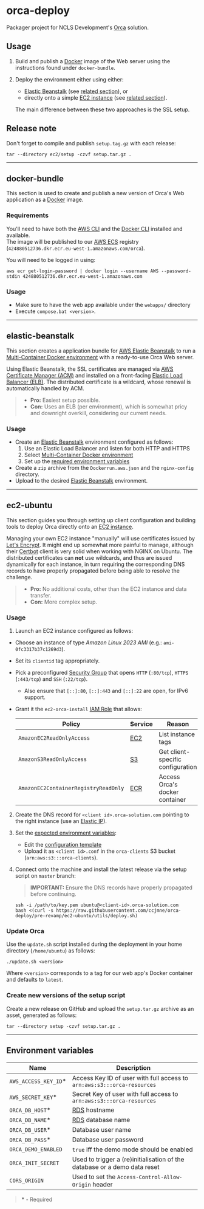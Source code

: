 # orca-deploy

Packager project for NCLS Development's [Orca](https://www.orca-solution.com/) solution.

## Usage

1. Build and publish a [Docker](https://www.docker.com/) image of the Web server using the instructions found under `docker-bundle`.
2. Deploy the environment either using either:

   - [Elastic Beanstalk](https://aws.amazon.com/elasticbeanstalk/) (see [related section](#elastic-beanstalk)), or
   - directly onto a simple [EC2 instance](https://aws.amazon.com/ec2/) (see [related section](#ec2-ubuntu)).

   The main difference between these two approaches is the SSL setup.

## Release note

Don't forget to compile and publish `setup.tag.gz` with each release:

```shell
tar --directory ec2/setup -czvf setup.tar.gz .
```

---

## docker-bundle

This section is used to create and publish a new version of Orca's Web application as a [Docker](https://www.docker.com/) image.

### Requirements

You'll need to have both the [AWS CLI](https://aws.amazon.com/cli/) and the [Docker CLI](https://docs.docker.com/engine/reference/commandline/cli/) installed  and available.  
The image will be published to our [AWS ECS](https://aws.amazon.com/ecs/) registry (`424880512736.dkr.ecr.eu-west-1.amazonaws.com/orca`).

You will need to be logged in using:
```shell-script
aws ecr get-login-password | docker login --username AWS --password-stdin 424880512736.dkr.ecr.eu-west-1.amazonaws.com
```

### Usage

- Make sure to have the web app available under the `webapps/` directory
- Execute `compose.bat <version>`.

---

## elastic-beanstalk

This section creates a application bundle for [AWS Elastic Beanstalk](https://aws.amazon.com/elasticbeanstalk/) to run a [Multi-Container Docker environment](http://docs.aws.amazon.com/elasticbeanstalk/latest/dg/create_deploy_docker_ecs.html) with a ready-to-use Orca Web server.

Using Elastic Beanstalk, the SSL certificates are managed via [AWS Certificate Manager (ACM)](https://aws.amazon.com/certificate-manager/) and installed on a front-facing [Elastic Load Balancer (ELB)](https://aws.amazon.com/elasticloadbalancing/). The distributed certificate is a wildcard, whose renewal is automatically handled by ACM.

> - **Pro:** Easiest setup possible.
> - **Con:** Uses an ELB (per environment), which is somewhat pricy and downright overkill, considering our current needs.

### Usage

- Create an [Elastic Beanstalk](https://aws.amazon.com/elasticbeanstalk/) environment configured as follows:
  1. Use an Elastic Load Balancer and listen for both HTTP and HTTPS
  2. Select [Multi-Container Docker environment](http://docs.aws.amazon.com/elasticbeanstalk/latest/dg/create_deploy_docker_ecs.html)
  3. Set up the [required environment variables](#environment-variables)
- Create a `zip` archive from the `Dockerrun.aws.json` and the `nginx-config` directory.
- Upload to the desired [Elastic Beanstalk](https://aws.amazon.com/elasticbeanstalk/) environment.

---

## ec2-ubuntu

This section guides you through setting up client configuration and building tools to deploy Orca directly onto an [EC2 instance](https://aws.amazon.com/ec2/).

Managing your own EC2 instance "manually" will use certificates issued by [Let's Encrypt](https://letsencrypt.org/). It might end up somewhat more painful to manage, although their [Certbot](https://certbot.eff.org/) client is very solid when working with NGINX on Ubuntu. The distributed certificates can **not** use wildcards, and thus are issued dynamically for each instance, in turn requiring the corresponding DNS records to have properly propagated before being able to resolve the challenge.

> - **Pro:** No additional costs, other than the EC2 instance and data transfer.
> - **Con:** More complex setup.

### Usage

1. Launch an EC2 instance configured as follows:

- Choose an instance of type _Amazon Linux 2023 AMI_ (e.g.: `ami-0fc3317b37c1269d3`).
- Set its `clientid` tag appropriately.
- Pick a preconfigured [Security Group](http://docs.aws.amazon.com/AWSEC2/latest/UserGuide/using-network-security.html) that opens `HTTP` (`:80/tcp`), `HTTPS` (`:443/tcp`) and `SSH` (`:22/tcp`).

  - Also ensure that `[::]:80`, `[::]:443` and `[::]:22` are open, for IPv6 support.

- Grant it the `ec2-orca-install` [IAM Role](https://docs.aws.amazon.com/IAM/latest/UserGuide/id_roles.html) that allows:

  | Policy                               | Service                           | Reason                            |
  | ------------------------------------ | --------------------------------- | --------------------------------- |
  | `AmazonEC2ReadOnlyAccess`            | [EC2](https://aws.amazon.com/ec2) | List instance tags                |
  | `AmazonS3ReadOnlyAccess`             | [S3](https://aws.amazon.com/s3)   | Get client-specific configuration |
  | `AmazonEC2ContainerRegistryReadOnly` | [ECR](https://aws.amazon.com/ecr) | Access Orca's docker container    |

2. Create the DNS record for `<client id>.orca-solution.com` pointing to the right instance (use an [Elastic IP](http://docs.aws.amazon.com/AWSEC2/latest/UserGuide/elastic-ip-addresses-eip.html)).
3. Set the [expected environment variables](#environment-variables):

   - Edit the [configuration template](/ec2-ubuntu/utils/orca.conf.tpl)
   - Upload it as `<client id>.conf` in the `orca-clients` S3 bucket (`arn:aws:s3:::orca-clients`).

4. Connect onto the machine and install the latest release via the setup script on `master` branch:

   > **IMPORTANT:** Ensure the DNS records have properly propagated before continuing.

   ```shell
   ssh -i /path/to/key.pem ubuntu@<client-id>.orca-solution.com
   bash <(curl -s https://raw.githubusercontent.com/ccjmne/orca-deploy/pre-revamp/ec2-ubuntu/utils/deploy.sh)
   ```

### Update Orca

Use the `update.sh` script installed during the deployment in your home directory (`/home/ubuntu`) as follows:

```shell
./update.sh <version>
```

Where `<version>` corresponds to a tag for our web app's Docker container and defaults to `latest`.

### Create new versions of the setup script

Create a new release on GitHub and upload the `setup.tar.gz` archive as an asset, generated as follows:

```shell
tar --directory setup -czvf setup.tar.gz .
```

---

## Environment variables

| Name                  | Description                                                               |
| --------------------- | ------------------------------------------------------------------------- |
| `AWS_ACCESS_KEY_ID`\* | Access Key ID of user with full access to `arn:aws:s3:::orca-resources`   |
| `AWS_SECRET_KEY`\*    | Secret Key of user with full access to `arn:aws:s3:::orca-resources`      |
| `ORCA_DB_HOST`\*      | [RDS](https://aws.amazon.com/rds/) hostname                               |
| `ORCA_DB_NAME`\*      | [RDS](https://aws.amazon.com/rds/) database name                          |
| `ORCA_DB_USER`\*      | Database user name                                                        |
| `ORCA_DB_PASS`\*      | Database user password                                                    |
| `ORCA_DEMO_ENABLED`   | `true` iff the demo mode should be enabled                                |
| `ORCA_INIT_SECRET`    | Used to trigger a (re)initialisation of the database or a demo data reset |
| `CORS_ORIGIN`         | Used to set the `Access-Control-Allow-Origin` header                      |

> **\*** - Required
